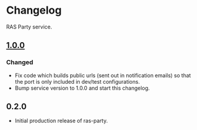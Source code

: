 # Changelog
RAS Party service.

## [1.0.0]
### Changed
- Fix code which builds public urls (sent out in notification emails) so that the port is only included in dev/test configurations.
- Bump service version to 1.0.0 and start this changelog.

## 0.2.0
- Initial production release of ras-party.


[1.0.0]: https://github.com/ONSdigital/ras-party/compare/release_10...HEAD

